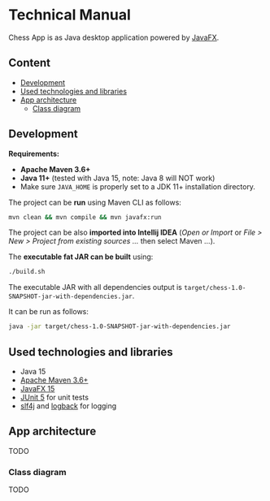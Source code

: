 # Technical Manual

Chess App is as Java desktop application powered by [JavaFX](https://openjfx.io/).


## Content

<!-- START doctoc generated TOC please keep comment here to allow auto update -->
<!-- DON'T EDIT THIS SECTION, INSTEAD RE-RUN doctoc TO UPDATE -->

- [Development](#development)
- [Used technologies and libraries](#used-technologies-and-libraries)
- [App architecture](#app-architecture)
  - [Class diagram](#class-diagram)

<!-- END doctoc generated TOC please keep comment here to allow auto update -->


## Development

**Requirements:**
* **Apache Maven 3.6+**
* **Java 11+** (tested with Java 15, note: Java 8 will NOT work)
* Make sure `JAVA_HOME` is properly set to a JDK 11+ installation directory. 

The project can be **run** using Maven CLI as follows:
```bash
mvn clean && mvn compile && mvn javafx:run
```

The project can be also **imported into Intellij IDEA** (_Open or Import_ or _File > New > Project from existing sources ..._ then select Maven ...).

The **executable fat JAR can be built** using:
```bash
./build.sh
```
The executable JAR with all dependencies output is `target/chess-1.0-SNAPSHOT-jar-with-dependencies.jar`.

It can be run as follows:
```bash
java -jar target/chess-1.0-SNAPSHOT-jar-with-dependencies.jar
```


## Used technologies and libraries

* Java 15
* [Apache Maven 3.6+](https://maven.apache.org/)
* [JavaFX 15](https://openjfx.io/)
* [JUnit 5](https://junit.org/junit5/) for unit tests
* [slf4j](http://www.slf4j.org/) and [logback](http://logback.qos.ch/) for logging


## App architecture

TODO


### Class diagram

TODO

